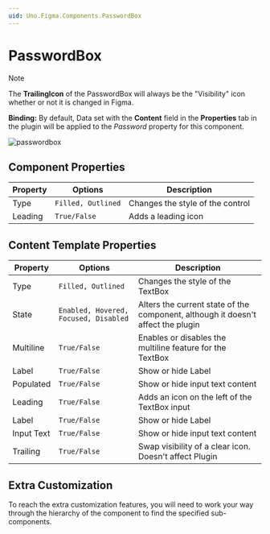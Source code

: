 ```yaml
---
uid: Uno.Figma.Components.PasswordBox
---
```


# PasswordBox

> [!NOTE]
> The **TrailingIcon** of the PasswordBox will always be the "Visibility" icon whether or not it is changed in Figma.

**Binding:** By default, Data set with the **Content** field in the **Properties** tab in the plugin will be applied to the *Password* property for this component.

![passwordbox](./images/passwordbox.png)

## Component Properties

| Property     | Options                                          | Description                                                  |
| ------------ | ------------------------------------------------ | ------------------------------------------------------------ |
| Type         | `Filled, Outlined`                               | Changes the style of the control                             |
| Leading      | `True/False`                                     | Adds a leading icon                                         |

## Content Template Properties

| Property     | Options                                          | Description                                                  |
| ------------ | ------------------------------------------------ | ------------------------------------------------------------ |
| Type         | `Filled, Outlined`                               | Changes the style of the TextBox                            |
| State        | `Enabled, Hovered, Focused, Disabled`            | Alters the current state of the component, although it doesn't affect the plugin |
| Multiline    | `True/False`                                     | Enables or disables the multiline feature for the TextBox    |
| Label        | `True/False`                                     | Show or hide Label                                           |
| Populated    | `True/False`                                     | Show or hide input text content                              |
| Leading      | `True/False`                             | Adds an icon on the left of the TextBox input             |
| Label        | `True/False`                             | Show or hide Label                                        |
| Input Text   | `True/False`                             | Show or hide input text content                           |
| Trailing     | `True/False`                             | Swap visibility of a clear icon. Doesn't affect Plugin    |

## Extra Customization

To reach the extra customization features, you will need to work your way through the hierarchy of the component to find the specified sub-components.
